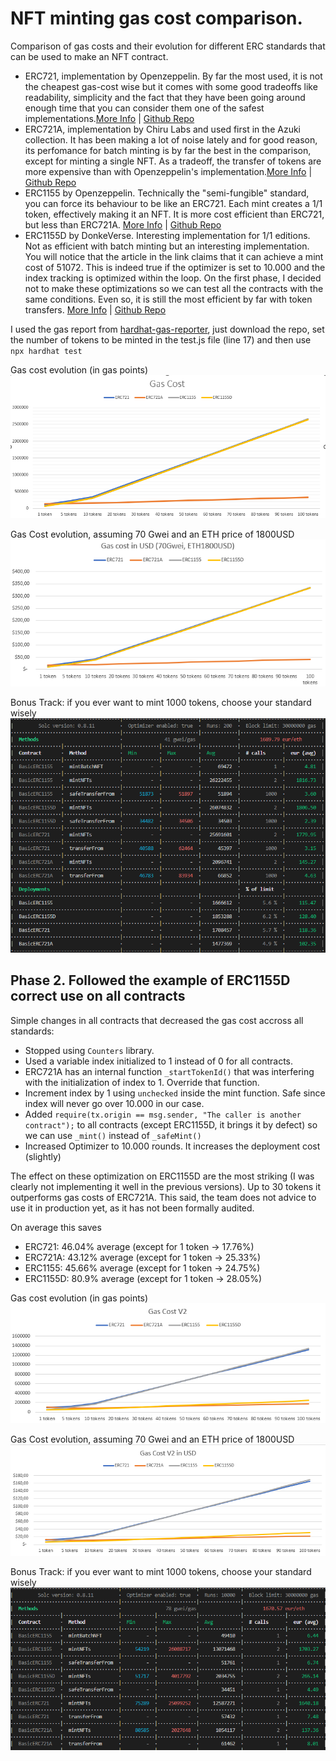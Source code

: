 # NFT minting gas cost comparison.

Comparison of gas costs and their evolution for different ERC standards that can be used to make an NFT contract.
- ERC721, implementation by Openzeppelin. By far the most used, it is not the cheapest gas-cost wise but it comes with some good tradeoffs like readability, simplicity and the fact that they have been going around enough time that you can consider them one of the safest implementations.[More Info](https://docs.openzeppelin.com/contracts/4.x/erc721) | [Github Repo](https://github.com/OpenZeppelin/openzeppelin-contracts/blob/master/contracts/token/ERC721/ERC721.sol)
- ERC721A, implementation by Chiru Labs and used first in the Azuki collection. It has been making a lot of noise lately and for good reason, its perfomance for batch minting is by far the best in the comparison, except for minting a single NFT. As a tradeoff, the transfer of tokens are more expensive than with Openzeppelin's implementation.[More Info](https://www.azuki.com/erc721a) | [Github Repo](https://github.com/chiru-labs/ERC721A/blob/main/contracts/ERC721A.sol)
- ERC1155 by Openzeppelin. Technically the "semi-fungible" standard, you can force its behaviour to be like an ERC721. Each mint creates a 1/1 token, effectively making it an NFT. It is more cost efficient than ERC721, but less than ERC721A. [More Info](https://docs.openzeppelin.com/contracts/4.x/erc1155) | [Github Repo](https://github.com/OpenZeppelin/openzeppelin-contracts/blob/master/contracts/token/ERC1155/ERC1155.sol)
- ERC1155D by DonkeVerse. Interesting implementation for 1/1 editions. Not as efficient with batch minting but an interesting implementation. You will notice that the article in the link claims that it can achieve a mint cost of 51072. This is indeed true if the optimizer is set to 10.000 and the index tracking is optimized within the loop. On the first phase, I decided not to make these optimizations so we can test all the contracts with the same conditions. Even so, it is still the most efficient by far with token transfers. [More Info](https://medium.com/donkeverse/introducing-erc1155d-the-most-efficient-non-fungible-token-contract-in-existence-c1d0a62e30f1) | [Github Repo](https://github.com/DonkeVerse/ERC1155D/blob/main/contracts/ERC1155D.sol)

I used the gas report from [hardhat-gas-reporter](https://www.npmjs.com/package/hardhat-gas-reporter), just download the repo, set the number of tokens to be minted in the test.js file (line 17) and then use ````npx hardhat test```` 

Gas cost evolution (in gas points)
![gas cost evolution](gas-cost.png)

Gas Cost evolution, assuming 70 Gwei and an ETH price of 1800USD
![Gas cost in usd](gas-cost-usd.png)

Bonus Track: if you ever want to mint 1000 tokens, choose your standard wisely
![BonusTrack](gas-report-1000.png)

## Phase 2. Followed the example of ERC1155D correct use on all contracts
Simple changes in all contracts that decreased the gas cost accross all standards:

- Stopped using ````Counters```` library. 
- Used a variable index initialized to 1 instead of 0 for all contracts. 
- ERC721A has an internal function ````_startTokenId()```` that was interfering with the initialization of index to 1. Override that function.
- Increment index by 1 using ````unchecked```` inside the mint function. Safe since index will never go over 10.000 in our case.
- Added ````require(tx.origin == msg.sender, "The caller is another contract");```` to all contracts (except ERC1155D, it brings it by defect) so we can use ````_mint()```` instead of ````_safeMint()````
- Increased Optimizer to 10.000 rounds. It increases the deployment cost (slightly)

The effect on these optimization on ERC1155D are the most striking (I was clearly not implementing it well in the previous versions). Up to 30 tokens it outperforms gas costs of ERC721A. This said, the team does not advice to use it in production yet, as it has not been formally audited.

On average this saves
- ERC721: 46.04% average (except for 1 token -> 17.76%)
- ERC721A: 43.12% average (except for 1 token -> 25.33%)
- ERC1155: 45.66% average (except for 1 token -> 24.75%)
- ERC1155D: 80.9% average (except for 1 token -> 28.05%)

Gas cost evolution (in gas points)
![gas cost evolution](gas-cost-v2.png)

Gas Cost evolution, assuming 70 Gwei and an ETH price of 1800USD
![Gas cost in usd](gas-cost-usd-v2.png)

Bonus Track: if you ever want to mint 1000 tokens, choose your standard wisely
![BonusTrack](gas-report-100v2.png)
